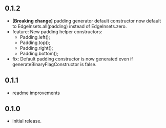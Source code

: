## 0.1.2
* **[Breaking change]** padding generator default constructor now default to EdgeInsets.all(padding) instead of EdgeInsets.zero.
* feature: New padding helper constructors:
  * Padding.left();
  * Padding.top();
  * Padding.right();
  * Padding.bottom();
* fix: Default padding constructor is now generated even if generateBinaryFlagConstructor is false.

## 0.1.1
* readme improvements

## 0.1.0
* initial release.
